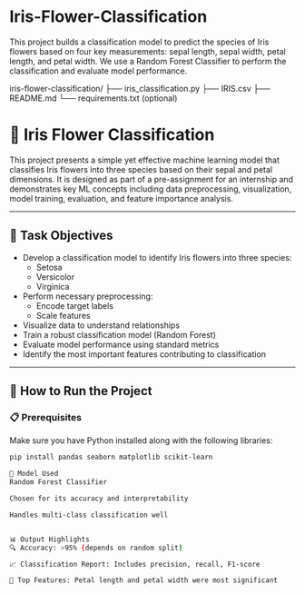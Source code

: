 # Iris-Flower-Classification
This project builds a classification model to predict the species of Iris flowers based on four key measurements: sepal length, sepal width, petal length, and petal width. We use a Random Forest Classifier to perform the classification and evaluate model performance.

iris-flower-classification/
├── iris_classification.py
├── IRIS.csv
├── README.md
└── requirements.txt (optional)


# 🌸 Iris Flower Classification

This project presents a simple yet effective machine learning model that classifies Iris flowers into three species based on their sepal and petal dimensions. It is designed as part of a pre-assignment for an internship and demonstrates key ML concepts including data preprocessing, visualization, model training, evaluation, and feature importance analysis.

---

## 🎯 Task Objectives

- Develop a classification model to identify Iris flowers into three species:
  - Setosa
  - Versicolor
  - Virginica
- Perform necessary preprocessing:
  - Encode target labels
  - Scale features
- Visualize data to understand relationships
- Train a robust classification model (Random Forest)
- Evaluate model performance using standard metrics
- Identify the most important features contributing to classification

---

## 🚀 How to Run the Project

### 📋 Prerequisites

Make sure you have Python installed along with the following libraries:
```bash
pip install pandas seaborn matplotlib scikit-learn

🧠 Model Used
Random Forest Classifier

Chosen for its accuracy and interpretability

Handles multi-class classification well


📊 Output Highlights
🔍 Accuracy: >95% (depends on random split)

📈 Classification Report: Includes precision, recall, F1-score

🌟 Top Features: Petal length and petal width were most significant
